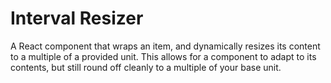# Interval Resizer

A React component that wraps an item, and dynamically resizes its content to a
multiple of a provided unit. This allows for a component to adapt to its
contents, but still round off cleanly to a multiple of your base unit.